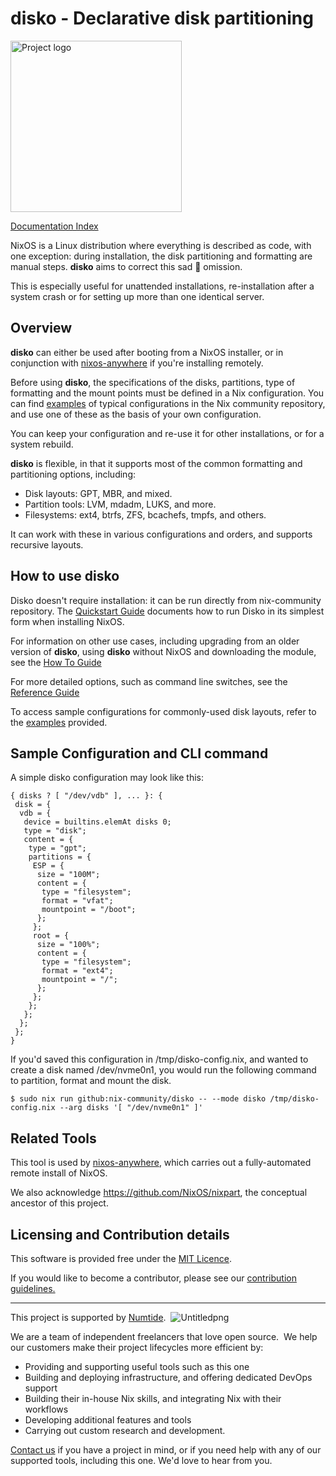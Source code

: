 # disko - Declarative disk partitioning

<!-- Generated with bing image generator (which uses dall-e-2): edge-gpt-image --prompt "Disco ball shooting a laser beam at one hard drive" -->

<img title="" src="./docs/logo.jpeg" alt="Project logo" width="274">

[Documentation Index](./docs/INDEX.md)

NixOS is a Linux distribution where everything is described as code, with one exception: during installation, the disk partitioning and formatting are manual steps. **disko** aims to correct this sad 🤡 omission.

This is especially useful for unattended installations, re-installation after a system crash or for setting up more than one identical server.

## Overview

**disko** can either be used after booting from a NixOS installer, or in conjunction with [nixos-anywhere](https://github.com/numtide/nixos-anywhere) if you're installing remotely.

Before using **disko**, the specifications of the disks, partitions, type of formatting and the mount points must be defined in a Nix configuration. You can find [examples](./example) of typical configurations in the Nix community repository, and use one of these as the basis of your own configuration.

You can keep your configuration and re-use it for other installations, or for a system rebuild.

**disko** is flexible, in that it supports most of the common formatting and partitioning options, including:

- Disk layouts: GPT, MBR, and mixed.
- Partition tools: LVM, mdadm, LUKS, and more.
- Filesystems: ext4, btrfs, ZFS, bcachefs, tmpfs, and others.

It can work with these in various configurations and orders, and supports recursive layouts.

## How to use disko

Disko doesn't require installation: it can be run directly from nix-community repository. The [Quickstart Guide](./docs/quickstart.md) documents how to run Disko in its simplest form when installing NixOS.

For information on other use cases, including upgrading from an older version of **disko**, using **disko** without NixOS and downloading the module, see the [How To Guide](./docs/quickstart.md)

For more detailed options, such as command line switches, see the [Reference Guide](./docs/reference.md)

To access sample configurations for commonly-used disk layouts, refer to the [examples](./examples) provided.

## Sample Configuration and CLI command

A simple disko configuration may look like this:

```
{ disks ? [ "/dev/vdb" ], ... }: {
 disk = {
  vdb = {
   device = builtins.elemAt disks 0;
   type = "disk";
   content = {
    type = "gpt";
    partitions = {
     ESP = {
      size = "100M";
      content = {
       type = "filesystem";
       format = "vfat";
       mountpoint = "/boot";
      };
     };
     root = {
      size = "100%";
      content = {
       type = "filesystem";
       format = "ext4";
       mountpoint = "/";
      };
     };
    };
   };
  };
 };
}
```

If you'd saved this configuration in /tmp/disko-config.nix, and wanted to create a disk named /dev/nvme0n1, you would run the following command to partition, format and mount the disk.

```
$ sudo nix run github:nix-community/disko -- --mode disko /tmp/disko-config.nix --arg disks '[ "/dev/nvme0n1" ]'
```

## Related Tools

This tool is used by [nixos-anywhere](https://github.com/numtide/nixos-anywhere), which carries out a fully-automated remote install of NixOS.

We also acknowledge https://github.com/NixOS/nixpart, the conceptual ancestor of this project.

## Licensing and Contribution details

This software is provided free under the [MIT Licence](https://opensource.org/licenses/MIT).

If you would like to become a contributor, please see our [contribution guidelines.](https://github.com/numtide/docs/contribution-guidelines.md)

---

This project is supported by [Numtide](https://numtide.com/).  ![Untitledpng](https://codahosted.io/docs/6FCIMTRM0p/blobs/bl-sgSunaXYWX/077f3f9d7d76d6a228a937afa0658292584dedb5b852a8ca370b6c61dabb7872b7f617e603f1793928dc5410c74b3e77af21a89e435fa71a681a868d21fd1f599dd10a647dd855e14043979f1df7956f67c3260c0442e24b34662307204b83ea34de929d)    

We are a team of independent freelancers that love open source.  We help our customers make their project lifecycles more efficient by:

- Providing and supporting useful tools such as this one
- Building and deploying infrastructure, and offering dedicated DevOps support
- Building their in-house Nix skills, and integrating Nix with their workflows
- Developing additional features and tools
- Carrying out custom research and development.

[Contact us](https://numtide.com/contact) if you have a project in mind, or if you need help with any of our supported tools, including this one. We'd love to hear from you.
